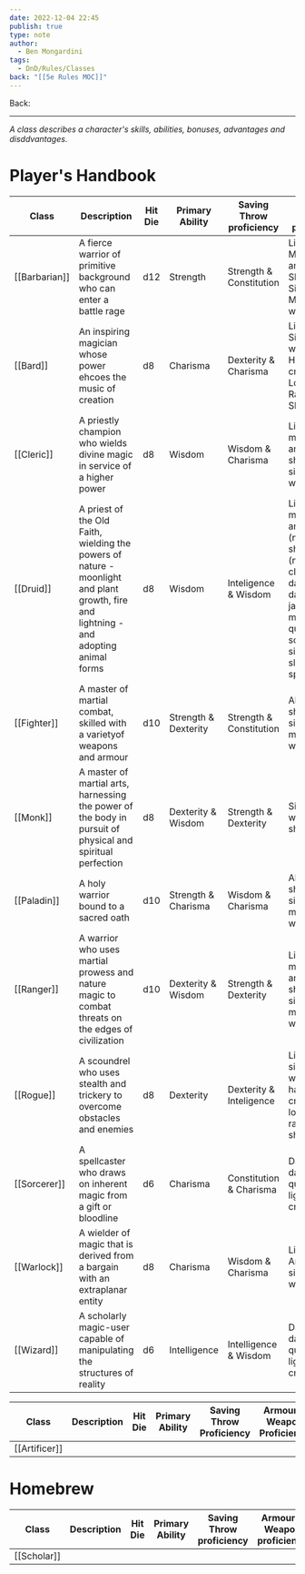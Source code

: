 ```yaml
---
date: 2022-12-04 22:45
publish: true
type: note
author:
  - Ben Mongardini
tags:
  - DnD/Rules/Classes
back: "[[5e Rules MOC]]"
---
```

Back: 

---
*A class describes a character's skills, abilities, bonuses, advantages and disddvantages.*

# Player's Handbook
| Class         | Description                                                                                                                           | Hit Die | Primary Ability      | Saving Throw proficiency | Armour & Weapon proficiency                                                                                                                      |
| ------------- | ------------------------------------------------------------------------------------------------------------------------------------- | ------- | -------------------- | ------------------------ | ------------------------------------------------------------------------------------------------------------------------------------------------ |
| [[Barbarian]] | A fierce warrior of primitive background who can enter a battle rage                                                                  | d12     | Strength             | Strength & Constitution  | Light & Medium armour, Shields, Simple and Martial weapons                                                                                       |
| [[Bard]]      | An inspiring magician whose power ehcoes the music of creation                                                                        | d8      | Charisma             | Dexterity & Charisma     | Light armour, Simple waepons, Hand crossbows, Longswords, Rapiers, Shortswords                                                                   |
| [[Cleric]]    | A priestly champion who wields divine magic in service of a higher power                                                              | d8      | Wisdom               | Wisdom & Charisma        | Light and medium armor, shields, simple weapons                                                                                                  |
| [[Druid]]     | A priest of the Old Faith, wielding the powers of nature - moonlight and plant growth, fire and lightning - and adopting animal forms | d8      | Wisdom               | Inteligence & Wisdom     | Light and medium armor (nonmetal), shields (nonmetal), clubs, daggers, darts, javelins, maces, quarterstaffs, scimitars, sickles, slings, spears |
| [[Fighter]]   | A master of martial combat, skilled with a varietyof weapons and armour                                                               | d10     | Strength & Dexterity | Strength & Constitution  | All armor, shields, simple and martial weapons                                                                                                   |
| [[Monk]]      | A master of martial arts, harnessing the power of the body in pursuit of physical and spiritual perfection                            | d8      | Dexterity & Wisdom   | Strength & Dexterity     | Simple weapons, shortswords                                                                                                                      |
| [[Paladin]]   | A holy warrior bound to a sacred oath                                                                                                 | d10     | Strength & Charisma  | Wisdom & Charisma        | All armor, shields, simple and martial weapons                                                                                                   |
| [[Ranger]]    | A warrior who uses martial prowess and nature magic to combat threats on the edges of civilization                                    | d10     | Dexterity & Wisdom   | Strength & Dexterity     | Light and medium armor, shields, simple and martial weapons                                                                                      |
| [[Rogue]]     | A scoundrel who uses stealth and trickery to overcome obstacles and enemies                                                           | d8      | Dexterity            | Dexterity & Inteligence  | Light armor, simple weapons, hand crossbows, longswords, rapiers, shortswords                                                                    |
| [[Sorcerer]]  | A spellcaster who draws on inherent magic from a gift or bloodline                                                                    | d6      | Charisma             | Constitution & Charisma  | Daggers, darts, slings, quarterstaffs, light crossbows                                                                                           |
| [[Warlock]]   | A wielder of magic that is derived from a bargain with an extraplanar entity                                                          | d8      | Charisma             | Wisdom & Charisma        | Light Armour, simple weapons                                                                                                                     |
| [[Wizard]]    | A scholarly magic-user capable of manipulating the structures of reality                                                              | d6      | Intelligence         | Intelligence & Wisdom    | Daggers, darts, slings, quarterstaffs, light crossbows                                                                                           |


| Class         | Description | Hit Die | Primary Ability | Saving Throw <br>Proficiency | Armour & Weapon Proficiency |
| ------------- | ----------- | ------- | --------------- | ---------------------------- | --------------------------- |
| [[Artificer]] |             |         |                 |                              |                             |


# Homebrew
| Class       | Description | Hit Die | Primary Ability | Saving Throw proficiency | Armour & Weapon proficiency |
| ----------- | ----------- | ------- | --------------- | ------------------------ | --------------------------- |
| [[Scholar]] |             |         |                 |                          |                             |
